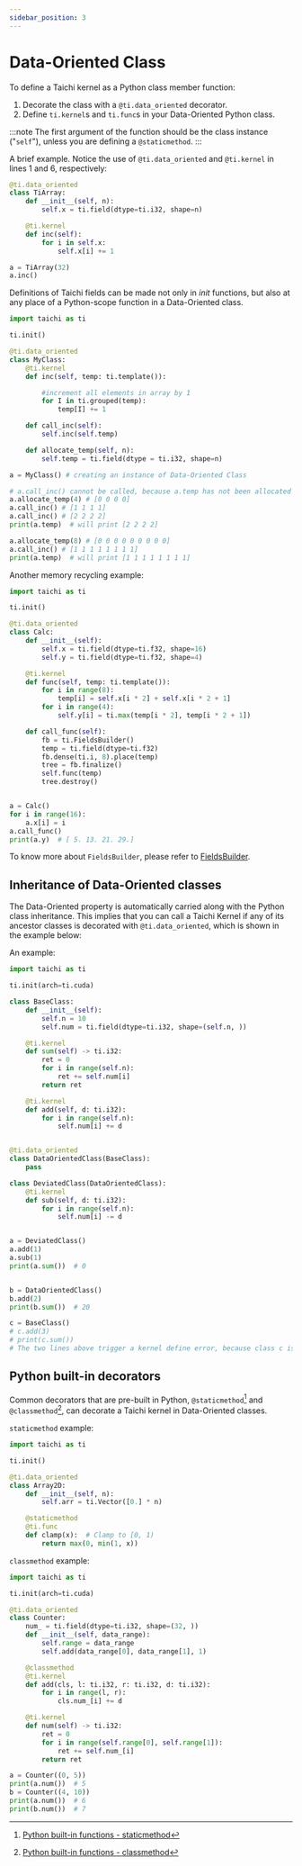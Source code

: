 ```yaml
---
sidebar_position: 3
---
```


# Data-Oriented Class

To define a Taichi kernel as a Python class member function:

1. Decorate the class with a `@ti.data_oriented` decorator.
2. Define `ti.kernel`s and `ti.func`s in your Data-Oriented Python class.

:::note
The first argument of the function should be the class instance ("`self`"), unless you are defining a `@staticmethod`.
:::

A brief example. Notice the use of `@ti.data_oriented` and `@ti.kernel` in lines 1 and 6, respectively:

```python {1,6}
@ti.data_oriented
class TiArray:
    def __init__(self, n):
        self.x = ti.field(dtype=ti.i32, shape=n)

    @ti.kernel
    def inc(self):
        for i in self.x:
            self.x[i] += 1

a = TiArray(32)
a.inc()
```

Definitions of Taichi fields can be made not only in _init_ functions, but also at any place of a Python-scope function in a Data-Oriented class.

```python {21,25}
import taichi as ti

ti.init()

@ti.data_oriented
class MyClass:
    @ti.kernel
    def inc(self, temp: ti.template()):

        #increment all elements in array by 1
        for I in ti.grouped(temp):
            temp[I] += 1

    def call_inc(self):
        self.inc(self.temp)

    def allocate_temp(self, n):
        self.temp = ti.field(dtype = ti.i32, shape=n)

a = MyClass() # creating an instance of Data-Oriented Class

# a.call_inc() cannot be called, because a.temp has not been allocated at this point
a.allocate_temp(4) # [0 0 0 0]
a.call_inc() # [1 1 1 1]
a.call_inc() # [2 2 2 2]
print(a.temp)  # will print [2 2 2 2]

a.allocate_temp(8) # [0 0 0 0 0 0 0 0 0]
a.call_inc() # [1 1 1 1 1 1 1 1]
print(a.temp)  # will print [1 1 1 1 1 1 1 1]
```

Another memory recycling example:
```python known-error
import taichi as ti

ti.init()

@ti.data_oriented
class Calc:
    def __init__(self):
        self.x = ti.field(dtype=ti.f32, shape=16)
        self.y = ti.field(dtype=ti.f32, shape=4)

    @ti.kernel
    def func(self, temp: ti.template()):
        for i in range(8):
            temp[i] = self.x[i * 2] + self.x[i * 2 + 1]
        for i in range(4):
            self.y[i] = ti.max(temp[i * 2], temp[i * 2 + 1])

    def call_func(self):
        fb = ti.FieldsBuilder()
        temp = ti.field(dtype=ti.f32)
        fb.dense(ti.i, 8).place(temp)
        tree = fb.finalize()
        self.func(temp)
        tree.destroy()


a = Calc()
for i in range(16):
    a.x[i] = i
a.call_func()
print(a.y)  # [ 5. 13. 21. 29.]
```
To know more about `FieldsBuilder`, please refer to [FieldsBuilder](../basic/layout.md#manual-field-allocation-and-destruction).

## Inheritance of Data-Oriented classes

The Data-Oriented property is automatically carried along with the Python class inheritance. This implies that you can call a Taichi Kernel if any of its ancestor classes is decorated with `@ti.data_oriented`, which is shown in the example below:

An example:
```python
import taichi as ti

ti.init(arch=ti.cuda)

class BaseClass:
    def __init__(self):
        self.n = 10
        self.num = ti.field(dtype=ti.i32, shape=(self.n, ))

    @ti.kernel
    def sum(self) -> ti.i32:
        ret = 0
        for i in range(self.n):
            ret += self.num[i]
        return ret

    @ti.kernel
    def add(self, d: ti.i32):
        for i in range(self.n):
            self.num[i] += d


@ti.data_oriented
class DataOrientedClass(BaseClass):
    pass

class DeviatedClass(DataOrientedClass):
    @ti.kernel
    def sub(self, d: ti.i32):
        for i in range(self.n):
            self.num[i] -= d


a = DeviatedClass()
a.add(1)
a.sub(1)
print(a.sum())  # 0


b = DataOrientedClass()
b.add(2)
print(b.sum())  # 20

c = BaseClass()
# c.add(3)
# print(c.sum())
# The two lines above trigger a kernel define error, because class c is not decorated with @ti.data_oriented
```

## Python built-in decorators

Common decorators that are pre-built in Python, `@staticmethod`[^1] and `@classmethod`[^2], can decorate a Taichi kernel in Data-Oriented classes.

[^1]: [Python built-in functions - staticmethod](https://docs.python.org/3/library/functions.html#staticmethod)
[^2]: [Python built-in functions - classmethod](https://docs.python.org/3/library/functions.html#classmethod)


`staticmethod` example:

```python {16}
import taichi as ti

ti.init()

@ti.data_oriented
class Array2D:
    def __init__(self, n):
        self.arr = ti.Vector([0.] * n)

    @staticmethod
    @ti.func
    def clamp(x):  # Clamp to [0, 1)
        return max(0, min(1, x))
```

`classmethod` example:
```python {12}
import taichi as ti

ti.init(arch=ti.cuda)

@ti.data_oriented
class Counter:
    num_ = ti.field(dtype=ti.i32, shape=(32, ))
    def __init__(self, data_range):
        self.range = data_range
        self.add(data_range[0], data_range[1], 1)

    @classmethod
    @ti.kernel
    def add(cls, l: ti.i32, r: ti.i32, d: ti.i32):
        for i in range(l, r):
            cls.num_[i] += d

    @ti.kernel
    def num(self) -> ti.i32:
        ret = 0
        for i in range(self.range[0], self.range[1]):
            ret += self.num_[i]
        return ret

a = Counter((0, 5))
print(a.num())  # 5
b = Counter((4, 10))
print(a.num())  # 6
print(b.num())  # 7
```
